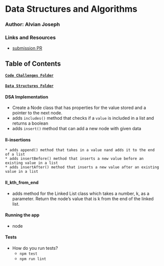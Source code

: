 # Data Structures and Algorithms

### Author: Alvian Joseph

### Links and Resources
* [submission PR](https://github.com/alvian-401-advanced-javascript/data-structures-and-algorithms/pull/4)



## Table of Contents
#### [`Code Challenges Folder`](https://github.com/alvian-401-advanced-javascript/data-structures-and-algorithms/tree/master/challenges)
#### [`Data Structures Folder`]()

#### DSA Implementation
   * Create a Node class that has properties for the value stored and a pointer to the next node.
   * adds `includes()` method that checks if a `value` is included in a list and returns a boolean
   * adds `insert()` method that can add a new node with given data

#### ll-insertions
    * adds append() method that takes in a value nand adds it to the end of a list  
    * adds insertBefore() method that inserts a new value before an existing value in a list  
    * adds insertAfter() method that inserts a new value after an existing value in a list    

#### ll_kth_from_end
   * adds method for the Linked List class which takes a number, k, as a parameter. Return the node’s value that is k from the end of the linked list.



#### Running the app
* node


  
#### Tests
* How do you run tests?
  * `npm test`
  * `npm run lint`
